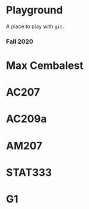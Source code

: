 # Playground

A place to play with `git`.

### Fall 2020

# Max Cembalest

# AC207

# AC209a

# AM207

# STAT333

# G1
